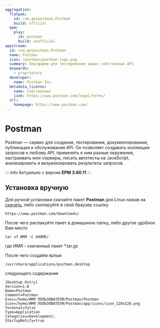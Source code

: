 ```yaml
---
aggregation:
  flatpak:
    id: com.getpostman.Postman
    build: official
  epm:
    play:
      id: postman
      build: unofficial
appstream:
  id: com.getpostman.Postman
  name: Postman
  icon: /postman/postman-logo.png
  summary: Платформа для тестирования ваших собственных API
  keywords:
    - proprietary
  developer:
    name: Postman Inc.
  metadata_license:
    name: Собственная
    link: https://www.postman.com/legal/terms/
  url:
    homepage: https://www.postman.com/
---
```


# Postman

Postman — сервис для создания, тестирования, документирования, публикации и обслуживания API. Он позволяет создавать коллекции запросов к любому API, применять к ним разные окружения, настраивать мок-серверы, писать автотесты на JavaScript, анализировать и визуализировать результаты запросов.

<!--@include: @apps/_parts/install/content-epm-play.md-->

::: info
Актуально с версии **EPM 3.60.11**
:::

<!--@include: @apps/_parts/install/content-flatpak.md-->

## Установка вручную

Для ручной установки скачайте пакет **Postman** для Linux нажав на [скачать](https://www.postman.com/downloads/), либо скопируйте в свой браузер ссылку

```
https://www.postman.com/downloads/
```

После чего распакуйте пакет в домашнюю папку, либо другое удобное Вам место

```shell
tar xf ИМЯ -C $HOME/
```

где ИМЯ - скаченный пакет \*.tar.gz

После чего создаём ярлык

```
/usr/share/applications/postman.desktop
```

следующего содержания

```
[Desktop Entry]
Version=1.0
Name=Postman
Comment=Postman
Exec=/home/ИМЯ ПОЛЬЗОВАТЕЛЯ/Postman/Postman
Icon=/home/ИМЯ ПОЛЬЗОВАТЕЛЯ/Postman/app/icons/icon_128x128.png
Terminal=false
Type=Application
Categories=Development;
StartupNotify=true
```
